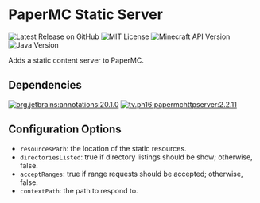 # PaperMC Static Server

![Latest Release on GitHub](https://img.shields.io/github/v/release/ph16-productions/tv.ph16.papermcstaticserver?style=for-the-badge&label=Latest%20Release%20on%20GitHub)
![MIT License](https://img.shields.io/github/license/ph16-productions/tv.ph16.papermcstaticserver?style=for-the-badge)
![Minecraft API Version](https://img.shields.io/badge/dynamic/yaml?label=Minecraft%20API%20Version&query=%24%5B%27api-version%27%5D&url=https%3A%2F%2Fraw.githubusercontent.com%2FPH16-Productions%2Ftv.ph16.papermcstaticserver%2Fmain%2Fsrc%2Fmain%2Fresources%2Fplugin.yml&style=for-the-badge)
![Java Version](https://img.shields.io/badge/dynamic/xml?label=Java%20Version&query=%2F%2F%2A%5Blocal-name%28%29%20%3D%20%27java.version%27%5D&url=https%3A%2F%2Fraw.githubusercontent.com%2FPH16-Productions%2Ftv.ph16.papermcstaticserver%2Fmain%2Fpom.xml&style=for-the-badge)

Adds a static content server to PaperMC.

## Dependencies

[![org.jetbrains:annotations:20.1.0](https://img.shields.io/badge/JetBrains%20Java%20Annotations-v20.1.0-blue?style=for-the-badge)](https://search.maven.org/artifact/org.jetbrains/annotations/20.1.0/jar)
[![tv.ph16:papermchttpserver:2.2.11](https://img.shields.io/badge/PaperMC%20HTTP%20Server-v3.0.0-blue?style=for-the-badge)](https://github.com/PH16-Productions/tv.ph16.papermchttpserver/packages/788909?version=3.0.0)

## Configuration Options

- `resourcesPath`: the location of the static resources.
- `directoriesListed`: true if directory listings should be show; otherwise, false.
- `acceptRanges`: true if range requests should be accepted; otherwise, false.
- `contextPath`: the path to respond to.